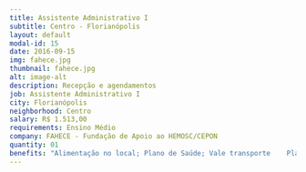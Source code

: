 ```yaml
---
title: Assistente Administrativo I
subtitle: Centro - Florianópolis
layout: default
modal-id: 15
date: 2016-09-15
img: fahece.jpg
thumbnail: fahece.jpg
alt: image-alt
description: Recepção e agendamentos
job: Assistente Administrativo I
city: Florianópolis
neighborhood: Centro
salary: R$ 1.513,00
requirements: Ensino Médio
company: FAHECE - Fundação de Apoio ao HEMOSC/CEPON
quantity: 01
benefits: "Alimentação no local; Plano de Saúde; Vale transporte	Plano Médico; Plano Odontológico; Seguro de vida em grupo"
---
```


